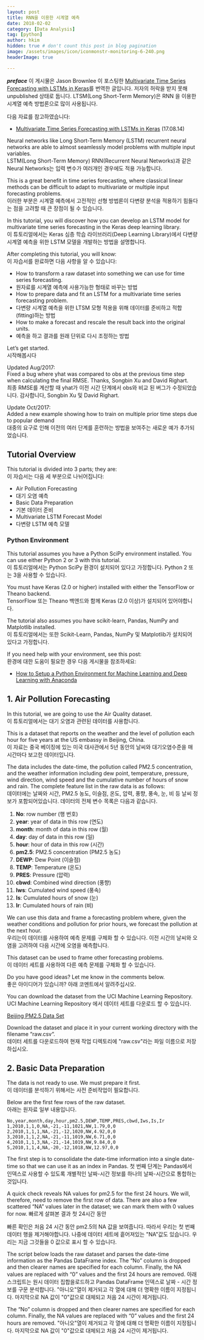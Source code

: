 ```yaml
---
layout: post  
title: RNN을 이용한 시계열 예측  
date: 2018-02-02  
category: [Data Analysis]  
tag: [python]  
author: hkim  
hidden: true # don't count this post in blog pagination  
image: /assets/images/icon/iconmonstr-monitoring-6-240.png  
headerImage: true  

---
```


***preface*** 이 게시물은 Jason Brownlee 이 포스팅한 [Multivariate Time Series Forecasting with LSTMs in Keras](https://machinelearningmastery.com/multivariate-time-series-forecasting-lstms-keras/)를 번역한 글입니다. 저자의 허락을 받지 못해 unpublished 상태로 둡니다. LTSM(Long Short-Term Memory)은 RNN 을 이용한 시계열 예측 방법론으로 많이 사용됩니다.


다음 자료를 참고하였습니다:
- [Multivariate Time Series Forecasting with LSTMs in Keras](https://machinelearningmastery.com/multivariate-time-series-forecasting-lstms-keras/) (17.08.14)


Neural networks like Long Short-Term Memory (LSTM) recurrent neural networks are able to almost seamlessly model problems with multiple input variables.  
LSTM(Long Short-Term Memory) RNN(Recurrent Neural Networks)과 같은 Neural Networks는 입력 변수가 여러개인 경우에도 적용 가능합니다.

This is a great benefit in time series forecasting, where classical linear methods can be difficult to adapt to multivariate or multiple input forecasting problems.  
이러한 부분은 시계열 예측에서 고전적인 선형 방법론이 다변량 분석을 적용하기 힘들다는 점을 고려할 때 큰 장점이 될 수 있습니다.

In this tutorial, you will discover how you can develop an LSTM model for multivariate time series forecasting in the Keras deep learning library.  
이 튜토리얼에서는 Keras 심층 학습 라이브러리(Deep Learning Library)에서 다변량 시계열 예측을 위한 LSTM 모델을 개발하는 방법을 설명합니다.

After completing this tutorial, you will know:  
이 자습서를 완료하면 다음 사항을 알 수 있습니다:

- How to transform a raw dataset into something we can use for time series forecasting.
- 원자료를 시계열 예측에 사용가능한 형태로 바꾸는 방법
- How to prepare data and fit an LSTM for a multivariate time series forecasting problem.
- 다변량 시계열 예측을 위한 LTSM 모형 적용을 위해 데이터를 준비하고 적합(fitting)하는 방법
- How to make a forecast and rescale the result back into the original units.
- 예측을 하고 결과를 원래 단위로 다시 조정하는 방법

Let’s get started.  
시작해봅시다

Updated Aug/2017:  
Fixed a bug where yhat was compared to obs at the previous time step when calculating the final RMSE. Thanks, Songbin Xu and David Righart.  
최종 RMSE를 계산할 때 yhat가 이전 시간 단계에서 obs와 비교 된 버그가 수정되었습니다. 감사합니다, Songbin Xu 및 David Righart.

Update Oct/2017:  
Added a new example showing how to train on multiple prior time steps due to popular demand  
대중의 요구로 인해 이전의 여러 단계를 훈련하는 방법을 보여주는 새로운 예가 추가되었습니다.



## Tutorial Overview
This tutorial is divided into 3 parts; they are:  
이 자습서는 다음 세 부분으로 나뉘어집니다:  

- Air Pollution Forecasting
- 대기 오염 예측
- Basic Data Preparation
- 기본 데이터 준비
- Multivariate LSTM Forecast Model
- 다변량 LSTM 예측 모델


### Python Environment
This tutorial assumes you have a Python SciPy environment installed. You can use either Python 2 or 3 with this tutorial.  
이 튜토리얼에서는 Python SciPy 환경이 설치되어 있다고 가정합니다. Python 2 또는 3을 사용할 수 있습니다.  

You must have Keras (2.0 or higher) installed with either the TensorFlow or Theano backend.  
TensorFlow 또는 Theano 백엔드와 함께 Keras (2.0 이상)가 설치되어 있어야합니다.  

The tutorial also assumes you have scikit-learn, Pandas, NumPy and Matplotlib installed.  
이 튜토리얼에서는 또한 Scikit-Learn, Pandas, NumPy 및 Matplotlib가 설치되어 있다고 가정합니다.  

If you need help with your environment, see this post:  
환경에 대한 도움이 필요한 경우 다음 게시물을 참조하세요:  
- [How to Setup a Python Environment for Machine Learning and Deep Learning with Anaconda](http://machinelearningmastery.com/setup-python-environment-machine-learning-deep-learning-anaconda/)



## 1. Air Pollution Forecasting

In this tutorial, we are going to use the Air Quality dataset.  
이 튜토리얼에서는 대기 오염과 관련된 데이터를 사용합니다.  

This is a dataset that reports on the weather and the level of pollution each hour for five years at the US embassy in Beijing, China.  
이 자료는 중국 베이징에 있는 미국 대사관에서 5년 동안의 날씨와 대기오염수준을 매 시간마다 보고한 데이터입니다.  

The data includes the date-time, the pollution called PM2.5 concentration, and the weather information including dew point, temperature, pressure, wind direction, wind speed and the cumulative number of hours of snow and rain. The complete feature list in the raw data is as follows:  
데이터에는 날짜와 시간, PM2.5 농도, 이슬점, 온도, 압력, 풍향, 풍속, 눈, 비 등 날씨 정보가 포함되어있습니다. 데이터의 전체 변수 목록은 다음과 같습니다.  

1. **No**: row number (행 번호)
1. **year**: year of data in this row (연도)
1. **month**: month of data in this row (월)
1. **day**: day of data in this row (일)
1. **hour**: hour of data in this row (시간)
1. **pm2.5**: PM2.5 concentration (PM2.5 농도)
1. **DEWP**: Dew Point (이슬점)
1. **TEMP**: Temperature (온도)
1. **PRES**: Pressure (압력)
1. **cbwd**: Combined wind direction (풍향)
1. **Iws**: Cumulated wind speed (풍속)
1. **Is**: Cumulated hours of snow (눈)
1. **Ir**: Cumulated hours of rain (비)

We can use this data and frame a forecasting problem where, given the weather conditions and pollution for prior hours, we forecast the pollution at the next hour.  
우리는이 데이터를 사용하여 예측 문제를 구체화 할 수 있습니다. 이전 시간의 날씨와 오염을 고려하여 다음 시간에 오염을 예측합니다.  

This dataset can be used to frame other forecasting problems.  
이 데이터 세트를 사용하여 다른 예측 문제를 구체화 할 수 있습니다.  

Do you have good ideas? Let me know in the comments below.  
좋은 아이디어가 있습니까? 아래 코멘트에서 알려주십시오.  

You can download the dataset from the UCI Machine Learning Repository.  
UCI Machine Learning Repository 에서 데이터 세트를 다운로드 할 수 있습니다.  

[Beijing PM2.5 Data Set](https://archive.ics.uci.edu/ml/datasets/Beijing+PM2.5+Data)

Download the dataset and place it in your current working directory with the filename “raw.csv“.  
데이터 세트를 다운로드하여 현재 작업 디렉토리에 "raw.csv"라는 파일 이름으로 저장하십시오.  



## 2. Basic Data Preparation

The data is not ready to use. We must prepare it first.  
이 데이터를 분석하기 위해서는 사전 준비작업이 필요합니다.

Below are the first few rows of the raw dataset.  
아래는 원자료 일부 내용입니다.

```
No,year,month,day,hour,pm2.5,DEWP,TEMP,PRES,cbwd,Iws,Is,Ir
1,2010,1,1,0,NA,-21,-11,1021,NW,1.79,0,0
2,2010,1,1,1,NA,-21,-12,1020,NW,4.92,0,0
3,2010,1,1,2,NA,-21,-11,1019,NW,6.71,0,0
4,2010,1,1,3,NA,-21,-14,1019,NW,9.84,0,0
5,2010,1,1,4,NA,-20,-12,1018,NW,12.97,0,0
```

The first step is to consolidate the date-time information into a single date-time so that we can use it as an index in Pandas.
첫 번째 단계는 Pandas에서 인덱스로 사용할 수 있도록 개별적인 날짜-시간 정보를 하나의 날짜-시간으로 통합하는 것입니다.

A quick check reveals NA values for pm2.5 for the first 24 hours. We will, therefore, need to remove the first row of data. There are also a few scattered “NA” values later in the dataset; we can mark them with 0 values for now.
빠르게 살펴본 결과 첫 24시간 동안 




빠른 확인은 처음 24 시간 동안 pm2.5의 NA 값을 보여줍니다. 따라서 우리는 첫 번째 데이터 행을 제거해야합니다. 나중에 데이터 세트에 흩어져있는 "NA"값도 있습니다. 우리는 지금 그것들을 0 값으로 표시 할 수 있습니다.

The script below loads the raw dataset and parses the date-time information as the Pandas DataFrame index. The “No” column is dropped and then clearer names are specified for each column. Finally, the NA values are replaced with “0” values and the first 24 hours are removed.
아래 스크립트는 원시 데이터 집합을로드하고 Pandas DataFrame 인덱스로 날짜 - 시간 정보를 구문 분석합니다. "아니오"열이 제거되고 각 열에 대해 더 명확한 이름이 지정됩니다. 마지막으로 NA 값이 "0"값으로 대체되고 처음 24 시간이 제거됩니다.

The “No” column is dropped and then clearer names are specified for each column. Finally, the NA values are replaced with “0” values and the first 24 hours are removed.
"아니오"열이 제거되고 각 열에 대해 더 명확한 이름이 지정됩니다. 마지막으로 NA 값이 "0"값으로 대체되고 처음 24 시간이 제거됩니다.
